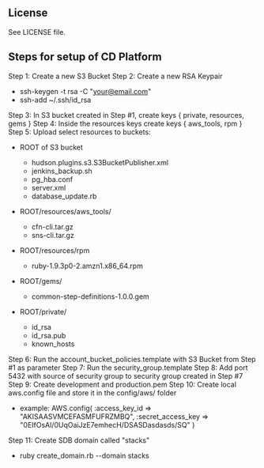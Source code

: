 License
-------

See LICENSE file.

Steps for setup of CD Platform
-------
Step 1: Create a new S3 Bucket
Step 2: Create a new RSA Keypair
 - ssh-keygen -t rsa -C "your@email.com"
 - ssh-add ~/.ssh/id_rsa

Step 3: In S3 bucket created in Step #1, create keys { private, resources, gems }
Step 4: Inside the resources keys create keys { aws_tools, rpm }
Step 5: Upload select resources to buckets:

 - ROOT of S3 bucket
   - hudson.plugins.s3.S3BucketPublisher.xml
   - jenkins_backup.sh
   - pg_hba.conf
   - server.xml
   - database_update.rb

 - ROOT/resources/aws_tools/
   - cfn-cli.tar.gz
   - sns-cli.tar.gz

 - ROOT/resources/rpm
   - ruby-1.9.3p0-2.amzn1.x86_64.rpm

 - ROOT/gems/
   - common-step-definitions-1.0.0.gem

 - ROOT/private/
   - id_rsa
   - id_rsa.pub
   - known_hosts

Step 6: Run the account_bucket_policies.template with S3 Bucket from Step #1 as parameter
Step 7: Run the security_group.template
Step 8: Add port 5432 with source of security group to security group created in Step #7
Step 9: Create development and production.pem
Step 10: Create local aws.config file and store it in the config/aws/ folder
 - example: 
	AWS.config(
	  :access_key_id => "AKISAASVMCEFASMFUFRZMBQ",
	  :secret_access_key => "0EIfOsAl/0UqOaiJzE7emhecH/DSASDasdasds/SQ"
	)

Step 11: Create SDB domain called "stacks"
 - ruby create_domain.rb --domain stacks